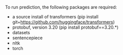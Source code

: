 To run prediction, the following packages are required:

- a source install of transformers (pip install git+https://github.com/huggingface/transformers)
- protobuf, version 3.20 (pip install protobuf==3.20.*)
- datasets
- sentencepiece
- nltk
- torch
